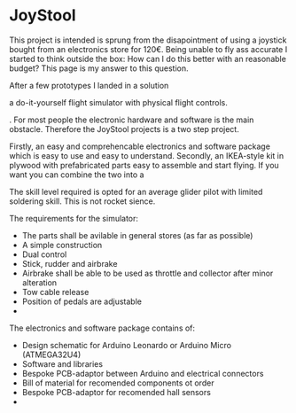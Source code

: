 # JoyStool
This project is intended is sprung from the disapointment of using a joystick bought from an electronics store for 120€. Being unable to fly ass accurate I started to think outside the box: How can I do this better with an reasonable budget? This page is my answer to this question. 

After a few prototypes I landed in a solution 

a do-it-yourself flight simulator with physical flight controls. 

. For most people the electronic hardware and software is the main obstacle. Therefore the JoyStool projects is a two step project.

Firstly, an easy and comprehencable electronics and software package which is easy to use and easy to understand. Secondly, an IKEA-style kit in plywood with prefabricated parts easy to assemble and start flying. If you want you can combine the two into a 

The skill level required is opted for an average glider pilot with limited soldering skill. This is not rocket sience. 



The requirements for the simulator:
 - The parts shall be avilable in general stores (as far as possible)
 - A simple construction
 - Dual control
 - Stick, rudder and airbrake
 - Airbrake shall be able to be used as throttle and collector after minor alteration
 - Tow cable release
 - Position of pedals are adjustable
 - 

The electronics and software package contains of:
 - Design schematic for Arduino Leonardo or Arduino Micro (ATMEGA32U4)
 - Software and libraries
 - Bespoke PCB-adaptor between Arduino and electrical connectors
 - Bill of material for recomended components ot order
 - Bespoke PCB-adaptor for recomended hall sensors
 - 

